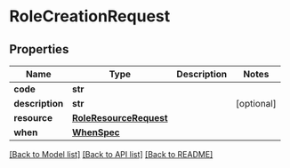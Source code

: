 # RoleCreationRequest


## Properties
Name | Type | Description | Notes
------------ | ------------- | ------------- | -------------
**code** | **str** |  | 
**description** | **str** |  | [optional] 
**resource** | [**RoleResourceRequest**](RoleResourceRequest.md) |  | 
**when** | [**WhenSpec**](WhenSpec.md) |  | 

[[Back to Model list]](../README.md#documentation-for-models) [[Back to API list]](../README.md#documentation-for-api-endpoints) [[Back to README]](../README.md)


